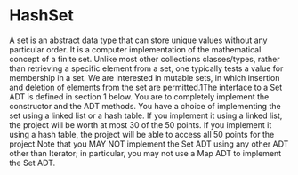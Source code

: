 # HashSet


A set is an abstract data type that can store unique values without any particular order. It is a computer implementation of the mathematical concept of a finite set. Unlike most other collections classes/types, rather than retrieving a specific element from a set, one typically tests a value for membership in a set. We are interested in mutable sets, in which insertion and deletion of elements from the set are permitted.1The interface to a Set ADT is defined in section 1 below. You are to completely implement the constructor and the ADT methods. You have a choice of implementing the set using a linked list or a hash table. If you implement it using a linked list, the project will be worth at most 30 of the 50 points. If you implement it using a hash table, the project will be able to access all 50 points for the project.Note that you MAY NOT implement the Set ADT using any other ADT other than Iterator; in particular, you may not use a Map ADT to implement the Set ADT.
